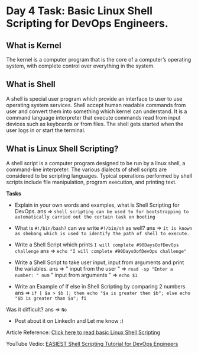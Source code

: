 # Day 4 Task: Basic Linux Shell Scripting for DevOps Engineers.

 ## What is Kernel

 The kernel is a computer program that is the core of a computer’s operating system, with complete control over everything in the system.
 
 ## What is Shell

 A shell is special user program which provide an interface to user to use operating system services. Shell accept human readable commands from user and convert them into something which kernel can understand. It is a command language interpreter that execute commands read from input devices such as keyboards or from files. The shell gets started when the user logs in or start the terminal.
 
 ## What is Linux Shell Scripting?

 A shell script is a computer program designed to be run by a linux shell, a command-line interpreter. The various dialects of shell scripts are considered to be scripting languages. Typical operations performed by shell scripts include file manipulation, program execution, and printing text.

 **Tasks**

 - Explain in your own words and examples, what is Shell Scripting for DevOps.
ans => `shell scripting can be used to for bootstrapping to automatically carried out the certain task on booting`

 - What is `#!/bin/bash?` can we write `#!/bin/sh` as well?
 ans => `it is known as shebang which is used to identify the path of shell to execute.`

 - Write a Shell Script which prints `I will complete #90DaysOofDevOps challenge`
 ans => `echo "I will complete #90DaysOofDevOps challenge"`

 - Write a Shell Script to take user input, input from arguments and print the variables.
 ans => 
    " input from the user " => `read -sp "Enter a number: " num`
    " input from arguments  "  => `echo $1`

 - Write an Example of If else in Shell Scripting by comparing 2 numbers
 ans => `if [ $a > $b ]; then echo "$a is greater then $b"; else echo "$b is greater than $a"; fi`

 Was it difficult?
 ans => `No`
 - Post about it on LinkedIn and Let me know :)

 Article Reference: [Click here to read basic Linux Shell Scripting](https://devopscube.com/linux-shell-scripting-for-devops/)

 YouTube Vedio: [EASIEST Shell Scripting Tutorial for DevOps Engineers](https://www.youtube.com/watch?v=_-D6gkRj7xc&list=PLlfy9GnSVerQr-Se9JRE_tZJk3OUoHCkh&index=3)